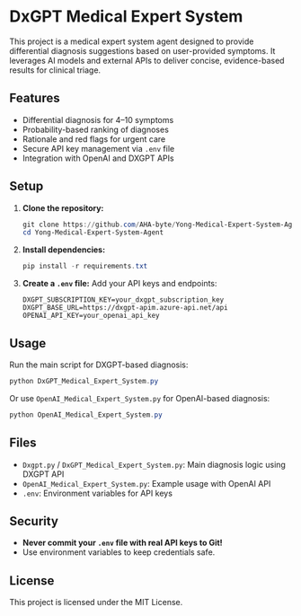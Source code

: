 # DxGPT Medical Expert System

This project is a medical expert system agent designed to provide differential diagnosis suggestions based on user-provided symptoms. It leverages AI models and external APIs to deliver concise, evidence-based results for clinical triage.

## Features
- Differential diagnosis for 4–10 symptoms
- Probability-based ranking of diagnoses
- Rationale and red flags for urgent care
- Secure API key management via `.env` file
- Integration with OpenAI and DXGPT APIs

## Setup
1. **Clone the repository:**
   ```powershell
   git clone https://github.com/AHA-byte/Yong-Medical-Expert-System-Agent.git
   cd Yong-Medical-Expert-System-Agent
   ```
2. **Install dependencies:**
   ```powershell
   pip install -r requirements.txt
   ```
3. **Create a `.env` file:**
   Add your API keys and endpoints:
   ```env
   DXGPT_SUBSCRIPTION_KEY=your_dxgpt_subscription_key
   DXGPT_BASE_URL=https://dxgpt-apim.azure-api.net/api
   OPENAI_API_KEY=your_openai_api_key
   ```

## Usage
Run the main script for DXGPT-based diagnosis:
```powershell
python DxGPT_Medical_Expert_System.py
```
Or use `OpenAI_Medical_Expert_System.py` for OpenAI-based diagnosis:
```powershell
python OpenAI_Medical_Expert_System.py
```

## Files
* `Dxgpt.py` / `DxGPT_Medical_Expert_System.py`: Main diagnosis logic using DXGPT API
* `OpenAI_Medical_Expert_System.py`: Example usage with OpenAI API
* `.env`: Environment variables for API keys

## Security
- **Never commit your `.env` file with real API keys to Git!**
- Use environment variables to keep credentials safe.

## License
This project is licensed under the MIT License.


